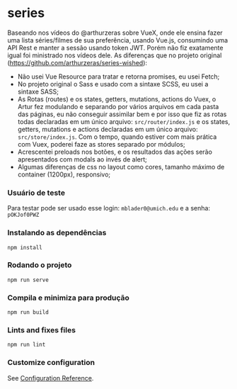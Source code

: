 # series

Baseando nos vídeos do @arthurzeras sobre VueX, onde ele ensina fazer uma lista séries/filmes de sua preferência, usando Vue.js, consumindo uma API Rest e manter a sessão usando token JWT.
Porém não fiz exatamente igual foi ministrado nos vídeos dele.
As diferenças que no projeto original (https://github.com/arthurzeras/series-wished):
- Não usei Vue Resource para tratar e retorna promises, eu usei Fetch;
- No projeto original o Sass e usado com a sintaxe SCSS, eu usei a sintaxe SASS;
- As Rotas (routes) e os states, getters, mutations, actions do Vuex, o Artur fez modulando e separando por vários arquivos em cada pasta das páginas, eu não conseguir assimilar bem e por isso que fiz as rotas todas declaradas em um único arquivo: `src/router/index.js` e os states, getters, mutations e actions declaradas em um único arquivo: `src/store/index.js`.
Com o tempo, quando estiver com mais prática com Vuex, poderei faze as stores separado por módulos;
- Acrescentei preloads nos botões, e os resultados das ações serão apresentados com modals ao invés de alert;
- Algumas diferenças de css no layout como cores, tamanho máximo de container (1200px), responsivo;

### Usuário de teste
Para testar pode ser usado esse login: `mblader0@umich.edu` e a senha: `pOKJof0PWZ`

### Instalando as dependências
```
npm install
```

### Rodando o projeto
```
npm run serve
```

### Compila e minimiza para produção
```
npm run build
```

### Lints and fixes files
```
npm run lint
```

### Customize configuration
See [Configuration Reference](https://cli.vuejs.org/config/).
